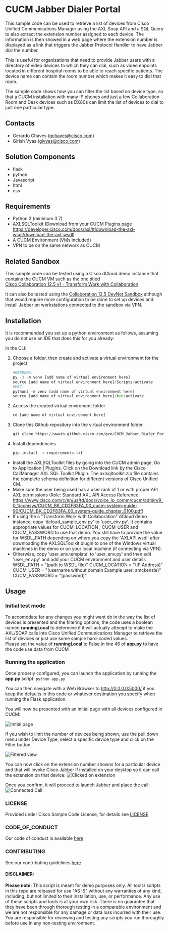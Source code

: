 # CUCM Jabber Dialer Portal

This sample code can be used to retrieve a list of devices from Cisco Unified Communications Manager using
 the AXL Soap API and a SQL Query to also extract the extension number assigned to each device. 
The information is then showed in a web page where the extension number is displayed as a link that triggers the Jabber Protocol Handler 
 to have Jabber dial the number.  

This is useful for organizations that need to provide Jabber users with a directory of video devices to which they can dial, such as 
video enpoints located in different hospital rooms to be able to reach specific patients. The device name can contain the room number which 
makes it easy to dial that room.  

The sample code shows how you can filter the list based on device type, so that a CUCM installation with many IP phones and just a few 
Collaboration Room and Desk devices such as DX80s can limit the list of devices to dial to just one particular type. 
 

## Contacts
* Gerardo Chaves (gchaves@cisco.com)
* Girish Vyas (givyas@cisco.com)

## Solution Components
* flask
* python
* Javascript
* html
* css

## Requirements
 - Python 3 (minimum 3.7)
 - AXLSQLToolkit (Download from your CUCM Plugins page https://developer.cisco.com/docs/axl/#!download-the-axl-wsdl/download-the-axl-wsdl)
 - A CUCM Environment (VMs included)
 - VPN to be on the same network as CUCM 

## Related Sandbox

This sample code can be tested using a Cisco dCloud demo instance that contains the CUCM VM such as the one titled  
[Cisco Collaboration 12.5 v1 - Transform Work with Collaboration](https://dcloud2-rtp.cisco.com/content/demo/578984?returnPathTitleKey=content-view)

It can also be tested using the [Collaboration 12.5 DevNet Sandbox](https://devnetsandbox.cisco.com/RM/Diagram/Index/803ec3d3-ab55-4c59-99d0-d3a4dd4233eb?diagramType=Topology) although that would require more configuration to be done to set up devices and install Jabber on workstations connected to the sandbox via VPN. 


## Installation

It is recommended you set up a python environment as follows, assuming you do not use an IDE that does this for you already:

In the CLI:
1.	Choose a folder, then create and activate a virtual environment for the project
    ```python
    #WINDOWS:
    py -3 -m venv [add name of virtual environment here] 
    source [add name of virtual environment here]/Scripts/activate
    #MAC:
    python3 -m venv [add name of virtual environment here] 
    source [add name of virtual environment here]/bin/activate
    ```

2. Access the created virtual enviroment folder
    ```python
    cd [add name of virtual environment here] 
    ```

3.	Clone this Github repository into the virtual environment folder.
    ```python
    git clone https://wwwin-github.cisco.com/gve/CUCM_Jabber_Dialer_Portal
    ```

4.	Install dependencies
    ```python
    pip install -r requirements.txt
    ```

 - Install the AXLSQLToolkit files by going into the CUCM admin page, Go to Application | Plugins. Click on the Download link by the Cisco CallManager AXL SQL Toolkit Plugin. The axlsqltoolkit.zip file contains the complete schema definition for different versions of Cisco Unified CM.
 - Make sure the user being used has a user rank of 1 or with proper API AXL permissions (Role: Standard AXL API Access Reference: https://www.cisco.com/c/en/us/td/docs/voice_ip_comm/cucm/admin/9_0_1/ccmsys/CUCM_BK_CD2F83FA_00_cucm-system-guide-90/CUCM_BK_CD2F83FA_00_system-guide_chapter_0100.pdf)
 - If using the a "Transform Work with Collaboration" dCloud demo instance, copy 'dcloud_sample_env.py' to 'user_env.py'. It contains appropriate values for CUCM_LOCATION , CUCM_USER and CUCM_PASSWORD to use that demo. You still have to provide the value for WSDL_PATH depending on where you copy the 'AXLAPI.wsdl' 
   after downloading the AXLSQLToolkit plugin to one of the Windows virtual machines in the demo or on your local machine (if connecting via VPN).
 - Otherwise, copy 'user_env.template' to 'user_env.py' and then edit 'user_env.py' and add your CUCM environment and user details WSDL_PATH = "(path to WSDL file)" CUCM_LOCATION = "(IP Address)" CUCM_USER = "(username without domain Example user: amckenzie)" CUCM_PASSWORD = "(password)"


## Usage

### Initial test mode

To accomodate for any changes you might want do in the way the list of devices is presented and 
the filtering options, the code uses a boolean named **runningLocal**  to determine if it will actually 
attempt to make the AXL/SOAP calls into Cisco Unified Communications Manager to retrieve the list of devices 
or just use some sample hard-coded values.  
Please set the value of **runningLocal** to False in line 46 of **app.py** to have the code use data from CUCM

### Running the application

Once properly configured, you can launch the application by running the **app.py** script:
```python app.py```

You can then navigate with a Web Browser to http://0.0.0.0:5000/ if you keep the defaults in this code or whatever destination 
you specify when running the Flask application. 

You will now be presented with an initial page with all devices configured in CUCM:

![Initial page](./IMAGES/StartPage.png)

If you wish to limit the number of devices being shown, use the pull down menu under Device Type, select a specific device type and click on the Filter button

![Filtered view](./IMAGES/FilteredView.png)

You can now click on the extension number showns for a particular device and that will invoke Cisco Jabber if installed on your desktop so it can call the extension on that device:
![Clicked on extension](./IMAGES/ClickedOnExtension.png)

Once you confirm, it will proceed to launch Jabber and place the call:
![Connected Call](./IMAGES/ConnectedCall.png)

### LICENSE

Provided under Cisco Sample Code License, for details see [LICENSE](LICENSE.md)

### CODE_OF_CONDUCT

Our code of conduct is available [here](CODE_OF_CONDUCT.md)

### CONTRIBUTING

See our contributing guidelines [here](CONTRIBUTING.md)

#### DISCLAIMER:
<b>Please note:</b> This script is meant for demo purposes only. All tools/ scripts in this repo are released for use "AS IS" without any warranties of any kind, including, but not limited to their installation, use, or performance. Any use of these scripts and tools is at your own risk. There is no guarantee that they have been through thorough testing in a comparable environment and we are not responsible for any damage or data loss incurred with their use.
You are responsible for reviewing and testing any scripts you run thoroughly before use in any non-testing environment.
